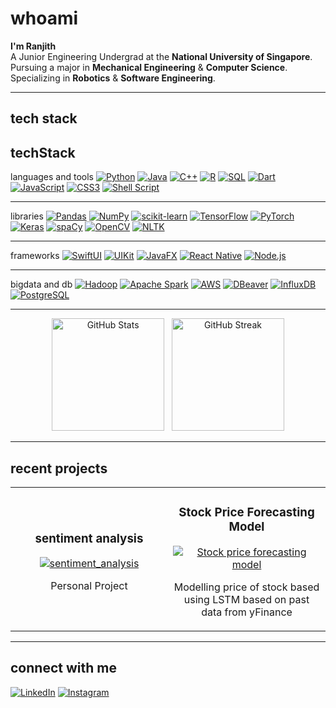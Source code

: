 <!-- 
  Example: Minimalistic Dark-Theme-Ready README
  1) "whoami" introduction
  2) Tech stack using badges/icons
  3) Some stats: table + GitHub stats card
  4) Recent projects: pinned repo cards
  5) Additional styling using HTML for layout
-->

<!-- Title / Intro Section -->
# whoami

**I'm Ranjith**  
A Junior Engineering Undergrad at the **National University of Singapore**.  
Pursuing a major in **Mechanical Engineering** & **Computer Science**.  
Specializing in **Robotics** & **Software Engineering**.

---

## tech stack

<!-- 
  Below is an example of grouping badges by category.
  Feel free to add/remove or rearrange these to match your actual tech stack.
-->

## techStack

languages and tools
[![Python](https://img.shields.io/badge/Python-3776AB?style=for-the-badge&logo=python&logoColor=white)](https://www.python.org/)
[![Java](https://img.shields.io/badge/Java-%23ED8B00.svg?style=for-the-badge&logo=openjdk&logoColor=white)](https://www.java.com/)
[![C++](https://img.shields.io/badge/C++-00599C?style=for-the-badge&logo=cplusplus&logoColor=white)](https://isocpp.org/)
[![R](https://img.shields.io/badge/R-276DC3?style=for-the-badge&logo=r&logoColor=white)](https://www.r-project.org/)
[![SQL](https://img.shields.io/badge/SQL-336791?style=for-the-badge&logo=postgresql&logoColor=white)](#)
[![Dart](https://img.shields.io/badge/Dart-0175C2?style=for-the-badge&logo=dart&logoColor=white)](https://dart.dev/)
[![JavaScript](https://img.shields.io/badge/JavaScript-323330?style=for-the-badge&logo=javascript&logoColor=F7DF1E)](https://developer.mozilla.org/en-US/docs/Web/JavaScript)
[![CSS3](https://img.shields.io/badge/CSS3-1572B6?style=for-the-badge&logo=css3&logoColor=white)](https://developer.mozilla.org/en-US/docs/Web/CSS)
[![Shell Script](https://img.shields.io/badge/Shell_Script-%23121011.svg?style=for-the-badge&logo=gnu-bash&logoColor=white)](#)

---

libraries
[![Pandas](https://img.shields.io/badge/Pandas-150458?style=for-the-badge&logo=pandas&logoColor=white)](https://pandas.pydata.org/)
[![NumPy](https://img.shields.io/badge/NumPy-013243?style=for-the-badge&logo=numpy&logoColor=white)](https://numpy.org/)
[![scikit-learn](https://img.shields.io/badge/scikit--learn-F7931E?style=for-the-badge&logo=scikit-learn&logoColor=white)](https://scikit-learn.org/)
[![TensorFlow](https://img.shields.io/badge/TensorFlow-FF6F00?style=for-the-badge&logo=TensorFlow&logoColor=white)](https://www.tensorflow.org/)
[![PyTorch](https://img.shields.io/badge/PyTorch-EE4C2C?style=for-the-badge&logo=PyTorch&logoColor=white)](https://pytorch.org/)
[![Keras](https://img.shields.io/badge/Keras-D00000?style=for-the-badge&logo=Keras&logoColor=white)](https://keras.io/)
[![spaCy](https://img.shields.io/badge/spaCy-09A3D5?style=for-the-badge&logo=python&logoColor=white)](https://spacy.io/)
[![OpenCV](https://img.shields.io/badge/OpenCV-5C3EE8?style=for-the-badge&logo=OpenCV&logoColor=white)](https://opencv.org/)
[![NLTK](https://img.shields.io/badge/NLTK-0275B4?style=for-the-badge&logo=python&logoColor=white)](https://www.nltk.org/)

---

frameworks
[![SwiftUI](https://img.shields.io/badge/SwiftUI-%23F05138.svg?style=for-the-badge&logo=swift&logoColor=white)](https://developer.apple.com/xcode/swiftui/)
[![UIKit](https://img.shields.io/badge/UIKit-%23F05138.svg?style=for-the-badge&logo=apple&logoColor=white)](https://developer.apple.com/documentation/uikit)
[![JavaFX](https://img.shields.io/badge/JavaFX-17A2B8?style=for-the-badge&logo=java&logoColor=white)](https://openjfx.io/)
[![React Native](https://img.shields.io/badge/React_Native-20232A?style=for-the-badge&logo=react&logoColor=61DAFB)](https://reactnative.dev/)
[![Node.js](https://img.shields.io/badge/Node.js-339933?style=for-the-badge&logo=nodedotjs&logoColor=white)](https://nodejs.org/)

---

bigdata and db
[![Hadoop](https://img.shields.io/badge/Hadoop-66CCFF?style=for-the-badge&logo=apachehadoop&logoColor=black)](https://hadoop.apache.org/)
[![Apache Spark](https://img.shields.io/badge/Apache%20Spark-E25A1C?style=for-the-badge&logo=apachespark&logoColor=white)](https://spark.apache.org/)
[![AWS](https://img.shields.io/badge/AWS-%23FF9900.svg?style=for-the-badge&logo=amazon-aws&logoColor=white)](https://aws.amazon.com/)
[![DBeaver](https://img.shields.io/badge/DBeaver-2C5263?style=for-the-badge&logoColor=white)](https://dbeaver.io/)
[![InfluxDB](https://img.shields.io/badge/InfluxDB-22ADF6?style=for-the-badge&logo=InfluxDB&logoColor=white)](https://www.influxdata.com/)
[![PostgreSQL](https://img.shields.io/badge/PostgreSQL-4169E1?style=for-the-badge&logo=postgresql&logoColor=white)](https://www.postgresql.org/)

---

<p align="center">
  <img src="https://github-readme-stats.vercel.app/api?username=r4njith-kali&show_icons=true&theme=github_dark" alt="GitHub Stats" height="180" />
  &nbsp;
  <img src="https://github-readme-streak-stats.herokuapp.com?user=r4njith-kali&theme=github-dark-blue&date_format=M%20j%5B%2C%20Y%5D" alt="GitHub Streak" height="180" />
</p>

---

## recent projects

<!-- 
  Example: Two-column layout using HTML table with pinned repo stats 
  (Replace r4njith-kali and repo names with your own).
-->

<table>
  <tr>
    <td width="50%">
      <h3 align="center">sentiment analysis</h3>
      <p align="center">
        <a href="https://github.com/r4njith-kali/sentiment_analysis">
          <img src="https://github-readme-stats.vercel.app/api/pin/?username=r4njith-kali&repo=sentiment_analysis&theme=github_dark" alt="sentiment_analysis" />
        </a>
      </p>
      <p align="center">Personal Project</p>
    </td>
    <td width="50%">
      <h3 align="center">Stock Price Forecasting Model</h3>
      <p align="center">
        <a href="https://github.com/r4njith-kali/stock-market-prediction">
          <img src="https://github-readme-stats.vercel.app/api/pin/?username=r4njith-kali&repo=stock-market-prediction&theme=github_dark" alt="Stock price forecasting model" />
        </a>
      </p>
      <p align="center">Modelling price of stock based using LSTM based on past data from yFinance</p>
    </td>
  </tr>
</table>

---

<!-- 
  Example of an optional "connect with me" or "socials" section 
  to match the minimal dark theme aesthetic.
-->

## connect with me

[![LinkedIn](https://img.shields.io/badge/LinkedIn-%230077B5.svg?style=flat&logo=linkedin&logoColor=white)](https://www.linkedin.com/in/ranjith-kaliyamoorthy-bba9b9276/)
[![Instagram](https://img.shields.io/badge/Instagram-%23E4405F.svg?style=flat&logo=Instagram&logoColor=white)](https://instagram.com/ranjit.hh)

